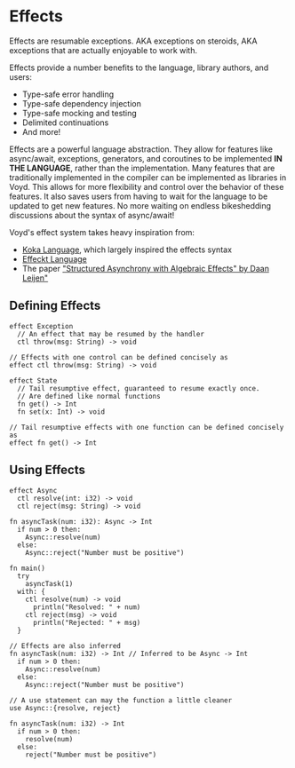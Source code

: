 # Effects

Effects are resumable exceptions. AKA exceptions on steroids, AKA exceptions
that are actually enjoyable to work with.

Effects provide a number benefits to the language, library authors, and users:
- Type-safe error handling
- Type-safe dependency injection
- Type-safe mocking and testing
- Delimited continuations
- And more!

Effects are a powerful language abstraction. They allow for features like async/await, exceptions, generators, and coroutines to be implemented **IN THE LANGUAGE**, rather than the implementation. Many features that are traditionally implemented in the compiler can be implemented as libraries in Voyd. This allows for more flexibility and control over the behavior of these features. It also saves users from having to wait for the language to be updated to get new features. No more waiting on endless bikeshedding discussions about the syntax of async/await!

Voyd's effect system takes heavy inspiration from:
- [Koka Language](https://koka-lang.github.io), which largely inspired the effects syntax
- [Effeckt Language](https://effekt-lang.org/)
- The paper ["Structured Asynchrony with Algebraic Effects" by Daan Leijen"](https://www.microsoft.com/en-us/research/wp-content/uploads/2017/05/asynceffects-msr-tr-2017-21.pdf)


## Defining Effects

```voyd
effect Exception
  // An effect that may be resumed by the handler
  ctl throw(msg: String) -> void

// Effects with one control can be defined concisely as
effect ctl throw(msg: String) -> void

effect State
  // Tail resumptive effect, guaranteed to resume exactly once.
  // Are defined like normal functions
  fn get() -> Int
  fn set(x: Int) -> void

// Tail resumptive effects with one function can be defined concisely as
effect fn get() -> Int
```

## Using Effects

```voyd
effect Async
  ctl resolve(int: i32) -> void
  ctl reject(msg: String) -> void

fn asyncTask(num: i32): Async -> Int
  if num > 0 then:
    Async::resolve(num)
  else:
    Async::reject("Number must be positive")

fn main()
  try
    asyncTask(1)
  with: {
    ctl resolve(num) -> void
      println("Resolved: " + num)
    ctl reject(msg) -> void
      println("Rejected: " + msg)
  }

// Effects are also inferred
fn asyncTask(num: i32) -> Int // Inferred to be Async -> Int
  if num > 0 then:
    Async::resolve(num)
  else:
    Async::reject("Number must be positive")

// A use statement can may the function a little cleaner
use Async::{resolve, reject}

fn asyncTask(num: i32) -> Int
  if num > 0 then:
    resolve(num)
  else:
    reject("Number must be positive")
```
